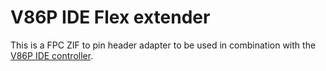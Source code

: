# V86P IDE Flex extender

This is a FPC ZIF to pin header adapter to be used in combination with the [V86P IDE controller](https://github.com/hennichodernich/v86p-ide).

